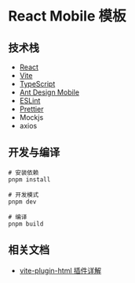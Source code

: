 # React Mobile 模板

## 技术栈

- [React](https://reactjs.org/)
- [Vite](https://vitejs.dev/)
- [TypeScript](https://www.typescriptlang.org/)
- [Ant Design Mobile](https://mobile.ant.design/zh)
- [ESLint](https://eslint.org/)
- [Prettier](https://prettier.io/)
- Mockjs
- axios

## 开发与编译

```shell
# 安装依赖
pnpm install

# 开发模式
pnpm dev

# 编译
pnpm build
```

## 相关文档

- [vite-plugin-html 插件详解](https://blog.csdn.net/lph159/article/details/142431704)
